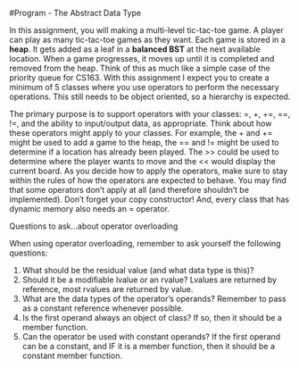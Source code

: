 #Program - The Abstract Data Type
In this assignment, you will making a multi-level tic-tac-toe game. A player can play as many tic-tac-toe games as they want. Each game is stored in a **heap**. It gets added as a leaf in a **balanced BST** at the next available location. When a game progresses, it moves up until it is completed and removed from the heap. Think of this as much like a simple case of the priority queue for CS163. With this assignment I expect you to create a minimum of 5 classes where you use operators to perform the necessary operations. This still needs to be object oriented, so a hierarchy is expected.

The primary purpose is to support operators with your classes: =, +, +=, ==, !=, and the ability to input/output data, as appropriate. Think about how these operators might apply to your classes. For example, the + and += might be used to add a game to the heap, the == and != might be used to determine if a location has already been played. The >> could be used to determine where the player wants to move and the << would display the current board.As you decide how to apply the operators, make sure to stay within the rules of how the operators are expected to behave. You may find that some operators don’t apply at all (and therefore shouldn’t be implemented). Don’t forget your copy constructor! And, every class that has dynamic memory also needs an = operator.Questions to ask...about operator overloading
When using operator overloading, remember to ask yourself the following questions:1. What should be the residual value (and what data type is this)?
2. Should it be a modifiable lvalue or an rvalue? Lvalues are returned by reference, most rvalues are returned by value.
3. What are the data types of the operator’s operands? Remember to pass as a constant reference whenever possible.
4. Is the first operand always an object of class? If so, then it should be a member function.
5. Can the operator be used with constant operands? If the first operand can be a constant, and IF it is a member function, then it should be a constant member function.
